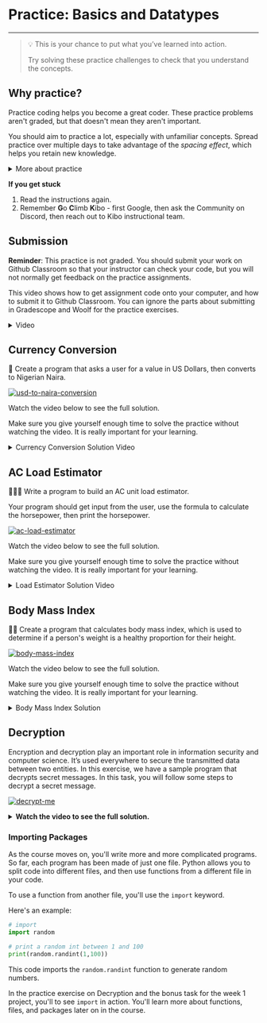 # Practice: Basics and Datatypes

---

> 💡 This is your chance to put what you’ve learned into action.
>
> Try solving these practice challenges to check that you understand the concepts.


## Why practice?

Practice coding helps you become a great coder. These practice problems aren't
graded, but that doesn't mean they aren't important.

You should aim to practice a lot, especially with unfamiliar concepts. Spread practice over multiple days to take advantage of the _spacing effect_, which helps you retain new knowledge.

<details><summary>More about practice</summary>

Practice helps you understand what you know, and what you don't know. It can be easy to trick yourself into thinking you understand something when you
do not -- or that you don't understand when you do. Practicing by writing code
or debugging code will help you find out what you really understand, and where
you are still confused.

Practice helps build confidence in your coding. The more programs you write, and
the more problems you solve, the more you learn that you are a capable coder and
problem-solver.

Practice doesn't always feel good - sometimes you'll be stumped! But, practice
shouldn't feel super frustrating either. If you find yourself getting angry at
yourself or the code, it's a good time to take a break and ask for help. 

On the flip side, if practice feels too easy, it means you aren't challenging yourself
enough. If the practice problems early in the course are not challenging for
you, take a look at the [Additional Practice page](lessons/additional-practice.md). You should still complete these exercises, so that you can confirm that you 

The **solutions** to each challenge are available, and you can view a video of the solution below each challenge.

* Try to go through the whole challenge without using the solution.
* If you can’t do the challenge without looking the solution, it means you don’t understand the material well enough yet.
* Try the next practice challenges without looking at the solution. If you need more practice challenges, reach out on Discord.

</details>

<aside>

**If you get stuck**
1. Read the instructions again.
2. Remember **G**o **C**limb **K**ibo - first Google, then ask the Community on Discord, then reach out to Kibo instructional team.

</aside>

## Submission

**Reminder**: This practice is not graded. You should submit your work on Github
Classroom so that your instructor can check your code, but you will not normally
get feedback on the practice assignments.

This video shows how to get assignment code onto your computer, and how to
submit it to Github Classroom. You can ignore the parts about submitting in
Gradescope and Woolf for the practice exercises.

<details><summary>Video</summary>

<div style="position: relative; padding-bottom: 62.5%; height: 0;"><iframe src="https://www.loom.com/embed/b6f344e3887d46d7a63d5cafac2fc21e" frameborder="0" webkitallowfullscreen mozallowfullscreen allowfullscreen style="position: absolute; top: 0; left: 0; width: 100%; height: 100%;"></iframe></div>

</details>

## Currency Conversion

🏦 Create a program that asks a user for a value in US Dollars, then converts to Nigerian Naira.

[![usd-to-naira-conversion](https://img.shields.io/static/v1?label=Open%20Project&message=usd%20to%20naira%20conversion&color=blue)](https://classroom.github.com/a/ZnWyZy0q)

Watch the video below to see the full solution.

Make sure you give yourself enough time to solve the practice without watching the video. It is really important for your learning.

<details><summary>Currency Conversion Solution Video</summary>

<div style="position: relative; padding-bottom: 56.25%; height: 0;"><iframe src="https://www.youtube.com/embed/urMYOnhxOiI" title="YouTube video player" frameborder="0" allow="accelerometer; autoplay; clipboard-write; encrypted-media; gyroscope; picture-in-picture" allowfullscreen style="position: absolute; top: 0; left: 0; width: 100%; height: 100%;"></iframe></div>
</details>


## AC Load Estimator

👩🏿‍💻 Write a program to build an AC unit load estimator.

Your program should get input from the user, use the formula to calculate the horsepower, then print the horsepower.

[![ac-load-estimator](https://img.shields.io/static/v1?label=Open%20Project&message=ac%20load%20estimator&color=blue)](https://classroom.github.com/a/s2-DiaVB)

Watch the video below to see the full solution.

Make sure you give yourself enough time to solve the practice without watching the video. It is really important for your learning.

<details><summary>Load Estimator Solution Video</summary>

<div style="position: relative; padding-bottom: 56.25%; height: 0;"><iframe src="https://www.youtube.com/embed/66tvjwqNiRU" title="YouTube video player" frameborder="0" allow="accelerometer; autoplay; clipboard-write; encrypted-media; gyroscope; picture-in-picture" allowfullscreen style="position: absolute; top: 0; left: 0; width: 100%; height: 100%;"></iframe></div>

    ******There is a typo in the code at the end of the video ("numbe" should be "number").*

</details>


## Body Mass Index

💪🏿 Create a program that calculates body mass index, which is used to determine if a person's weight is a healthy proportion for their height.

[![body-mass-index](https://img.shields.io/static/v1?label=Open%20Project&message=body%20mass%20index&color=blue)](https://classroom.github.com/a/ZWmrKX-j)

Watch the video below to see the full solution.

Make sure you give yourself enough time to solve the practice without watching the video. It is really important for your learning.

<details><summary>Body Mass Index Solution</summary>

<div style="position: relative; padding-bottom: 56.25%; height: 0;"><iframe src="https://www.youtube.com/embed/vuy5ScUuMYk" title="YouTube video player" frameborder="0" allow="accelerometer; autoplay; clipboard-write; encrypted-media; gyroscope; picture-in-picture" allowfullscreen style="position: absolute; top: 0; left: 0; width: 100%; height: 100%;"></iframe></div>
</details>

## Decryption

Encryption and decryption play an important role in information security and computer science. It’s used everywhere to secure the transmitted data between two entities. In this exercise, we have a sample program that decrypts secret messages. In this task, you will follow some steps to decrypt a secret message.

[![decrypt-me](https://img.shields.io/static/v1?label=Open%20Project&message=decrypt%20me&color=blue)](https://classroom.github.com/a/KZUCkenD)

<details><summary><strong>Watch the video to see the full solution. </strong></summary>

<div style="position: relative; padding-bottom: 56.25%; height: 0;"><iframe src="https://www.loom.com/embed/bd70ce6e605a48fbad8742da64b9a03d" frameborder="0" webkitallowfullscreen mozallowfullscreen allowfullscreen style="position: absolute; top: 0; left: 0; width: 100%; height: 100%;"></iframe></div>

</details>

<aside>

### Importing Packages

As the course moves on, you'll write more and more complicated programs. So far,
each program has been made of just one file. Python allows you to split code
into different files, and then use functions from a different file in your code.

To use a function from another file, you'll use the `import` keyword.

Here's an example:

```python
# import
import random

# print a random int between 1 and 100
print(random.randint(1,100))
```

This code imports the `random.randint` function to generate random numbers.

In the practice exercise on Decryption and the bonus task for the week
1 project, you'll to see `import` in action. You'll learn more about functions,
files, and packages later on in the course.

</aside>
